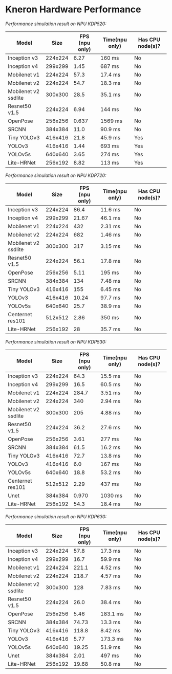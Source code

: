 # Kneron Hardware Performance

 *Performance simulation result on NPU KDP520:*

| Model                | Size    | FPS (npu only) | Time(npu only) | Has CPU node(s)? |
| -------------------- | ------- | -------------- | -------------- | ---------------- |
| Inception v3         | 224x224 |    6.27        | 160 ms         |        No        |
| Inception v4         | 299x299 |    1.45        | 687 ms         |        No        |
| Mobilenet v1         | 224x224 |    57.3        | 17.4 ms        |        No        |
| Mobilenet v2         | 224x224 |    54.7        | 18.3 ms        |        No        |
| Mobilenet v2 ssdlite | 300x300 |    28.5        | 35.1 ms        |        No        |
| Resnet50 v1.5        | 224x224 |    6.94        | 144 ms         |        No        |
| OpenPose             | 256x256 |    0.637       | 1569 ms        |        No        |
| SRCNN                | 384x384 |    11.0        | 90.9 ms        |        No        |
| Tiny YOLOv3          | 416x416 |    21.8        | 45.9 ms        |        Yes       |
| YOLOv3               | 416x416 |    1.44        | 693 ms         |        Yes       |
| YOLOv5s              | 640x640 |    3.65        | 274 ms         |        Yes       |
| Lite-HRNet           | 256x192 |    8.82        | 113 ms         |        Yes       |

*Performance simulation result on NPU KDP720:*

| Model                | Size    | FPS (npu only) | Time(npu only) | Has CPU node(s)? |
| -------------------- | ------- | -------------- | -------------- | ---------------- |
| Inception v3         | 224x224 |    86.4        | 11.6 ms        |        No        |
| Inception v4         | 299x299 |    21.67       | 46.1 ms        |        No        |
| Mobilenet v1         | 224x224 |    432         | 2.31 ms        |        No        |
| Mobilenet v2         | 224x224 |    682         | 1.46 ms        |        No        |
| Mobilenet v2 ssdlite | 300x300 |    317         | 3.15 ms        |        No        |
| Resnet50 v1.5        | 224x224 |    56.1        | 17.8 ms        |        No        |
| OpenPose             | 256x256 |    5.11        | 195 ms         |        No        |
| SRCNN                | 384x384 |    134         | 7.48 ms        |        No        |
| Tiny YOLOv3          | 416x416 |    155         | 6.45 ms        |        No        |
| YOLOv3               | 416x416 |    10.24       | 97.7 ms        |        No        |
| YOLOv5s              | 640x640 |    25.7        | 38.9 ms        |        No        |
| Centernet res101     | 512x512 |    2.86        | 350 ms         |        No        |
| Lite-HRNet           | 256x192 |    28          | 35.7 ms        |        No        |

*Performance simulation result on NPU KDP530:*

| Model                | Size    | FPS (npu only) | Time(npu only) | Has CPU node(s)? |
| -------------------- | ------- | -------------- | -------------- | ---------------- |
| Inception v3         | 224x224 |    64.3        | 15.5 ms        |        No        |
| Inception v4         | 299x299 |    16.5        | 60.5 ms        |        No        |
| Mobilenet v1         | 224x224 |    284.7       | 3.51 ms        |        No        |
| Mobilenet v2         | 224x224 |    340         | 2.94 ms        |        No        |
| Mobilenet v2 ssdlite | 300x300 |    205         | 4.88 ms        |        No        |
| Resnet50 v1.5        | 224x224 |    36.2        | 27.6 ms        |        No        |
| OpenPose             | 256x256 |    3.61        | 277 ms         |        No        |
| SRCNN                | 384x384 |    61.5        | 16.2 ms        |        No        |
| Tiny YOLOv3          | 416x416 |    72.7        | 13.8 ms        |        No        |
| YOLOv3               | 416x416 |    6.0         | 167 ms         |        No        |
| YOLOv5s              | 640x640 |    18.8        | 53.2 ms        |        No        |
| Centernet res101     | 512x512 |    2.29        | 437 ms         |        No        |
| Unet                 | 384x384 |    0.970       | 1030 ms        |        No        |
| Lite-HRNet           | 256x192 |    54.3        | 18.4 ms        |       No         |

*Performance simulation result on NPU KDP630:*

| Model                | Size    | FPS (npu only) | Time(npu only) | Has CPU node(s)? |
| -------------------- | ------- | -------------- | -------------- | ---------------- |
| Inception v3         | 224x224 |    57.8        | 17.3 ms        |        No        |
| Inception v4         | 299x299 |    16.7        | 59.9 ms        |        No        |
| Mobilenet v1         | 224x224 |    221.1       | 4.52 ms        |        No        |
| Mobilenet v2         | 224x224 |    218.7       | 4.57 ms        |        No        |
| Mobilenet v2 ssdlite | 300x300 |    128         | 7.83 ms        |        No        |
| Resnet50 v1.5        | 224x224 |    26.0        | 38.4 ms        |        No        |
| OpenPose             | 256x256 |    5.46        | 183.1 ms       |        No        |
| SRCNN                | 384x384 |    74.73       | 13.3 ms        |        No        |
| Tiny YOLOv3          | 416x416 |    118.8       | 8.42 ms        |        No        |
| YOLOv3               | 416x416 |    5.77        | 173.3 ms       |        No        |
| YOLOv5s              | 640x640 |    19.25       | 51.9 ms        |        No        |
| Unet                 | 384x384 |    2.01        | 497 ms         |        No        |
| Lite-HRNet           | 256x192 |    19.68       | 50.8 ms        |        No        |



